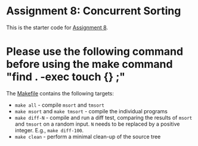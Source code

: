 # Assignment 8: Concurrent Sorting

This is the starter code for [Assignment 8](https://course.ccs.neu.edu/cs3650sp22/a08.html).

# Please use the following command before using the make command "find . -exec touch {} \;"

The [Makefile](Makefile) contains the following targets:

- `make all` - compile `msort` and `tmsort`
- `make msort` and `make tmsort` - compile the individual programs
- `make diff-N` - compile and run a diff test, comparing the results of `msort` and `tmsort` on a random input. `N` needs to be replaced by a positive integer. E.g., `make diff-100`.
- `make clean` - perform a minimal clean-up of the source tree
